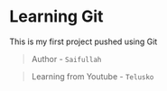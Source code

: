 # **Learning Git**
This is my first project pushed using Git

> Author - `Saifullah`

> Learning from Youtube - `Telusko`